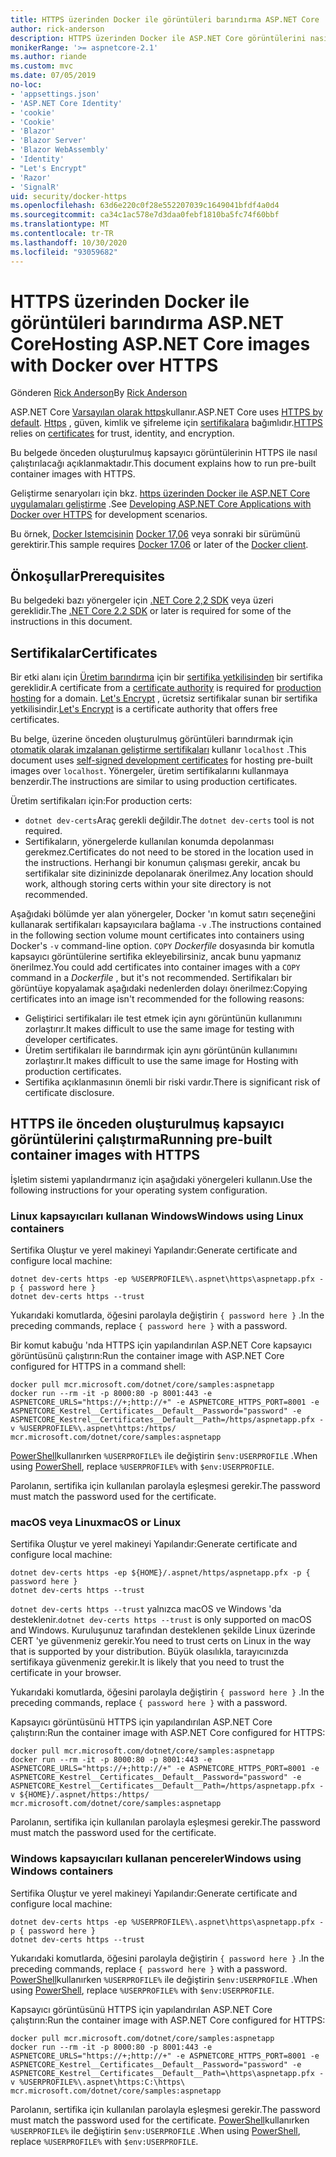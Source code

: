 ```yaml
---
title: HTTPS üzerinden Docker ile görüntüleri barındırma ASP.NET Core
author: rick-anderson
description: HTTPS üzerinden Docker ile ASP.NET Core görüntülerini nasıl barındıralabileceğinizi öğrenin
monikerRange: '>= aspnetcore-2.1'
ms.author: riande
ms.custom: mvc
ms.date: 07/05/2019
no-loc:
- 'appsettings.json'
- 'ASP.NET Core Identity'
- 'cookie'
- 'Cookie'
- 'Blazor'
- 'Blazor Server'
- 'Blazor WebAssembly'
- 'Identity'
- "Let's Encrypt"
- 'Razor'
- 'SignalR'
uid: security/docker-https
ms.openlocfilehash: 63d6e220c0f28e552207039c1649041bfdf4a0d4
ms.sourcegitcommit: ca34c1ac578e7d3daa0febf1810ba5fc74f60bbf
ms.translationtype: MT
ms.contentlocale: tr-TR
ms.lasthandoff: 10/30/2020
ms.locfileid: "93059682"
---
```

# <a name="hosting-aspnet-core-images-with-docker-over-https"></a><span data-ttu-id="43170-103">HTTPS üzerinden Docker ile görüntüleri barındırma ASP.NET Core</span><span class="sxs-lookup"><span data-stu-id="43170-103">Hosting ASP.NET Core images with Docker over HTTPS</span></span>

<span data-ttu-id="43170-104">Gönderen [Rick Anderson](https://twitter.com/RickAndMSFT)</span><span class="sxs-lookup"><span data-stu-id="43170-104">By [Rick Anderson](https://twitter.com/RickAndMSFT)</span></span>

<span data-ttu-id="43170-105">ASP.NET Core [Varsayılan olarak https](./enforcing-ssl.md)kullanır.</span><span class="sxs-lookup"><span data-stu-id="43170-105">ASP.NET Core uses [HTTPS by default](./enforcing-ssl.md).</span></span> <span data-ttu-id="43170-106">[Https](https://en.wikipedia.org/wiki/HTTPS) , güven, kimlik ve şifreleme için [sertifikalara](https://en.wikipedia.org/wiki/Public_key_certificate) bağımlıdır.</span><span class="sxs-lookup"><span data-stu-id="43170-106">[HTTPS](https://en.wikipedia.org/wiki/HTTPS) relies on [certificates](https://en.wikipedia.org/wiki/Public_key_certificate) for trust, identity, and encryption.</span></span>

<span data-ttu-id="43170-107">Bu belgede önceden oluşturulmuş kapsayıcı görüntülerinin HTTPS ile nasıl çalıştırılacağı açıklanmaktadır.</span><span class="sxs-lookup"><span data-stu-id="43170-107">This document explains how to run pre-built container images with HTTPS.</span></span>

<span data-ttu-id="43170-108">Geliştirme senaryoları için bkz. [https üzerinden Docker ile ASP.NET Core uygulamaları geliştirme](https://github.com/dotnet/dotnet-docker/blob/master/samples/run-aspnetcore-https-development.md) .</span><span class="sxs-lookup"><span data-stu-id="43170-108">See [Developing ASP.NET Core Applications with Docker over HTTPS](https://github.com/dotnet/dotnet-docker/blob/master/samples/run-aspnetcore-https-development.md) for development scenarios.</span></span>

<span data-ttu-id="43170-109">Bu örnek, [Docker Istemcisinin](https://www.docker.com/products/docker) [Docker 17,06](https://docs.docker.com/release-notes/docker-ce) veya sonraki bir sürümünü gerektirir.</span><span class="sxs-lookup"><span data-stu-id="43170-109">This sample requires [Docker 17.06](https://docs.docker.com/release-notes/docker-ce) or later of the [Docker client](https://www.docker.com/products/docker).</span></span>

## <a name="prerequisites"></a><span data-ttu-id="43170-110">Önkoşullar</span><span class="sxs-lookup"><span data-stu-id="43170-110">Prerequisites</span></span>

<span data-ttu-id="43170-111">Bu belgedeki bazı yönergeler için [.NET Core 2,2 SDK](https://dotnet.microsoft.com/download) veya üzeri gereklidir.</span><span class="sxs-lookup"><span data-stu-id="43170-111">The [.NET Core 2.2 SDK](https://dotnet.microsoft.com/download) or later is required for some of the instructions in this document.</span></span>

## <a name="certificates"></a><span data-ttu-id="43170-112">Sertifikalar</span><span class="sxs-lookup"><span data-stu-id="43170-112">Certificates</span></span>

<span data-ttu-id="43170-113">Bir etki alanı için [Üretim barındırma](https://blogs.msdn.microsoft.com/webdev/2017/11/29/configuring-https-in-asp-net-core-across-different-platforms/) için bir [sertifika yetkilisinden](https://wikipedia.org/wiki/Certificate_authority) bir sertifika gereklidir.</span><span class="sxs-lookup"><span data-stu-id="43170-113">A certificate from a [certificate authority](https://wikipedia.org/wiki/Certificate_authority) is required for [production hosting](https://blogs.msdn.microsoft.com/webdev/2017/11/29/configuring-https-in-asp-net-core-across-different-platforms/) for a domain.</span></span> <span data-ttu-id="43170-114">[Let's Encrypt](https://letsencrypt.org/) , ücretsiz sertifikalar sunan bir sertifika yetkilisindir.</span><span class="sxs-lookup"><span data-stu-id="43170-114">[Let's Encrypt](https://letsencrypt.org/) is a certificate authority that offers free certificates.</span></span>

<span data-ttu-id="43170-115">Bu belge, üzerine önceden oluşturulmuş görüntüleri barındırmak için [otomatik olarak imzalanan geliştirme sertifikaları](https://en.wikipedia.org/wiki/Self-signed_certificate) kullanır `localhost` .</span><span class="sxs-lookup"><span data-stu-id="43170-115">This document uses [self-signed development certificates](https://en.wikipedia.org/wiki/Self-signed_certificate) for hosting pre-built images over `localhost`.</span></span> <span data-ttu-id="43170-116">Yönergeler, üretim sertifikalarını kullanmaya benzerdir.</span><span class="sxs-lookup"><span data-stu-id="43170-116">The instructions are similar to using production certificates.</span></span>

<span data-ttu-id="43170-117">Üretim sertifikaları için:</span><span class="sxs-lookup"><span data-stu-id="43170-117">For production certs:</span></span>

* <span data-ttu-id="43170-118">`dotnet dev-certs`Araç gerekli değildir.</span><span class="sxs-lookup"><span data-stu-id="43170-118">The `dotnet dev-certs` tool is not required.</span></span>
* <span data-ttu-id="43170-119">Sertifikaların, yönergelerde kullanılan konumda depolanması gerekmez.</span><span class="sxs-lookup"><span data-stu-id="43170-119">Certificates do not need to be stored in the location used in the instructions.</span></span> <span data-ttu-id="43170-120">Herhangi bir konumun çalışması gerekir, ancak bu sertifikalar site dizininizde depolanarak önerilmez.</span><span class="sxs-lookup"><span data-stu-id="43170-120">Any location should work, although storing certs within your site directory is not recommended.</span></span>

<span data-ttu-id="43170-121">Aşağıdaki bölümde yer alan yönergeler, Docker 'ın komut satırı seçeneğini kullanarak sertifikaları kapsayıcılara bağlama `-v` .</span><span class="sxs-lookup"><span data-stu-id="43170-121">The instructions contained in the following section volume mount certificates into containers using Docker's `-v` command-line option.</span></span> <span data-ttu-id="43170-122">`COPY` *Dockerfile* dosyasında bir komutla kapsayıcı görüntülerine sertifika ekleyebilirsiniz, ancak bunu yapmanız önerilmez.</span><span class="sxs-lookup"><span data-stu-id="43170-122">You could add certificates into container images with a `COPY` command in a *Dockerfile* , but it's not recommended.</span></span> <span data-ttu-id="43170-123">Sertifikaları bir görüntüye kopyalamak aşağıdaki nedenlerden dolayı önerilmez:</span><span class="sxs-lookup"><span data-stu-id="43170-123">Copying certificates into an image isn't recommended for the following reasons:</span></span>

* <span data-ttu-id="43170-124">Geliştirici sertifikaları ile test etmek için aynı görüntünün kullanımını zorlaştırır.</span><span class="sxs-lookup"><span data-stu-id="43170-124">It makes difficult to use the same image for testing with developer certificates.</span></span>
* <span data-ttu-id="43170-125">Üretim sertifikaları ile barındırmak için aynı görüntünün kullanımını zorlaştırır.</span><span class="sxs-lookup"><span data-stu-id="43170-125">It makes difficult to use the same image for Hosting with production certificates.</span></span>
* <span data-ttu-id="43170-126">Sertifika açıklanmasının önemli bir riski vardır.</span><span class="sxs-lookup"><span data-stu-id="43170-126">There is significant risk of certificate disclosure.</span></span>

## <a name="running-pre-built-container-images-with-https"></a><span data-ttu-id="43170-127">HTTPS ile önceden oluşturulmuş kapsayıcı görüntülerini çalıştırma</span><span class="sxs-lookup"><span data-stu-id="43170-127">Running pre-built container images with HTTPS</span></span>

<span data-ttu-id="43170-128">İşletim sistemi yapılandırmanız için aşağıdaki yönergeleri kullanın.</span><span class="sxs-lookup"><span data-stu-id="43170-128">Use the following instructions for your operating system configuration.</span></span>

### <a name="windows-using-linux-containers"></a><span data-ttu-id="43170-129">Linux kapsayıcıları kullanan Windows</span><span class="sxs-lookup"><span data-stu-id="43170-129">Windows using Linux containers</span></span>

<span data-ttu-id="43170-130">Sertifika Oluştur ve yerel makineyi Yapılandır:</span><span class="sxs-lookup"><span data-stu-id="43170-130">Generate certificate and configure local machine:</span></span>

```dotnetcli
dotnet dev-certs https -ep %USERPROFILE%\.aspnet\https\aspnetapp.pfx -p { password here }
dotnet dev-certs https --trust
```

<span data-ttu-id="43170-131">Yukarıdaki komutlarda, öğesini parolayla değiştirin `{ password here }` .</span><span class="sxs-lookup"><span data-stu-id="43170-131">In the preceding commands, replace `{ password here }` with a password.</span></span>

<span data-ttu-id="43170-132">Bir komut kabuğu 'nda HTTPS için yapılandırılan ASP.NET Core kapsayıcı görüntüsünü çalıştırın:</span><span class="sxs-lookup"><span data-stu-id="43170-132">Run the container image with ASP.NET Core configured for HTTPS in a command shell:</span></span>

```console
docker pull mcr.microsoft.com/dotnet/core/samples:aspnetapp
docker run --rm -it -p 8000:80 -p 8001:443 -e ASPNETCORE_URLS="https://+;http://+" -e ASPNETCORE_HTTPS_PORT=8001 -e ASPNETCORE_Kestrel__Certificates__Default__Password="password" -e ASPNETCORE_Kestrel__Certificates__Default__Path=/https/aspnetapp.pfx -v %USERPROFILE%\.aspnet\https:/https/ mcr.microsoft.com/dotnet/core/samples:aspnetapp
```

<span data-ttu-id="43170-133">[PowerShell](/powershell/scripting/overview)kullanırken `%USERPROFILE%` ile değiştirin `$env:USERPROFILE` .</span><span class="sxs-lookup"><span data-stu-id="43170-133">When using [PowerShell](/powershell/scripting/overview), replace `%USERPROFILE%` with `$env:USERPROFILE`.</span></span>

<span data-ttu-id="43170-134">Parolanın, sertifika için kullanılan parolayla eşleşmesi gerekir.</span><span class="sxs-lookup"><span data-stu-id="43170-134">The password must match the password used for the certificate.</span></span>

### <a name="macos-or-linux"></a><span data-ttu-id="43170-135">macOS veya Linux</span><span class="sxs-lookup"><span data-stu-id="43170-135">macOS or Linux</span></span>

<span data-ttu-id="43170-136">Sertifika Oluştur ve yerel makineyi Yapılandır:</span><span class="sxs-lookup"><span data-stu-id="43170-136">Generate certificate and configure local machine:</span></span>

```dotnetcli
dotnet dev-certs https -ep ${HOME}/.aspnet/https/aspnetapp.pfx -p { password here }
dotnet dev-certs https --trust
```

<span data-ttu-id="43170-137">`dotnet dev-certs https --trust` yalnızca macOS ve Windows 'da desteklenir.</span><span class="sxs-lookup"><span data-stu-id="43170-137">`dotnet dev-certs https --trust` is only supported on macOS and Windows.</span></span> <span data-ttu-id="43170-138">Kuruluşunuz tarafından desteklenen şekilde Linux üzerinde CERT 'ye güvenmeniz gerekir.</span><span class="sxs-lookup"><span data-stu-id="43170-138">You need to trust certs on Linux in the way that is supported by your distribution.</span></span> <span data-ttu-id="43170-139">Büyük olasılıkla, tarayıcınızda sertifikaya güvenmeniz gerekir.</span><span class="sxs-lookup"><span data-stu-id="43170-139">It is likely that you need to trust the certificate in your browser.</span></span>

<span data-ttu-id="43170-140">Yukarıdaki komutlarda, öğesini parolayla değiştirin `{ password here }` .</span><span class="sxs-lookup"><span data-stu-id="43170-140">In the preceding commands, replace `{ password here }` with a password.</span></span>

<span data-ttu-id="43170-141">Kapsayıcı görüntüsünü HTTPS için yapılandırılan ASP.NET Core çalıştırın:</span><span class="sxs-lookup"><span data-stu-id="43170-141">Run the container image with ASP.NET Core configured for HTTPS:</span></span>

```console
docker pull mcr.microsoft.com/dotnet/core/samples:aspnetapp
docker run --rm -it -p 8000:80 -p 8001:443 -e ASPNETCORE_URLS="https://+;http://+" -e ASPNETCORE_HTTPS_PORT=8001 -e ASPNETCORE_Kestrel__Certificates__Default__Password="password" -e ASPNETCORE_Kestrel__Certificates__Default__Path=/https/aspnetapp.pfx -v ${HOME}/.aspnet/https:/https/ mcr.microsoft.com/dotnet/core/samples:aspnetapp
```

<span data-ttu-id="43170-142">Parolanın, sertifika için kullanılan parolayla eşleşmesi gerekir.</span><span class="sxs-lookup"><span data-stu-id="43170-142">The password must match the password used for the certificate.</span></span>

### <a name="windows-using-windows-containers"></a><span data-ttu-id="43170-143">Windows kapsayıcıları kullanan pencereler</span><span class="sxs-lookup"><span data-stu-id="43170-143">Windows using Windows containers</span></span>

<span data-ttu-id="43170-144">Sertifika Oluştur ve yerel makineyi Yapılandır:</span><span class="sxs-lookup"><span data-stu-id="43170-144">Generate certificate and configure local machine:</span></span>

```dotnetcli
dotnet dev-certs https -ep %USERPROFILE%\.aspnet\https\aspnetapp.pfx -p { password here }
dotnet dev-certs https --trust
```

<span data-ttu-id="43170-145">Yukarıdaki komutlarda, öğesini parolayla değiştirin `{ password here }` .</span><span class="sxs-lookup"><span data-stu-id="43170-145">In the preceding commands, replace `{ password here }` with a password.</span></span> <span data-ttu-id="43170-146">[PowerShell](/powershell/scripting/overview)kullanırken `%USERPROFILE%` ile değiştirin `$env:USERPROFILE` .</span><span class="sxs-lookup"><span data-stu-id="43170-146">When using [PowerShell](/powershell/scripting/overview), replace `%USERPROFILE%` with `$env:USERPROFILE`.</span></span>

<span data-ttu-id="43170-147">Kapsayıcı görüntüsünü HTTPS için yapılandırılan ASP.NET Core çalıştırın:</span><span class="sxs-lookup"><span data-stu-id="43170-147">Run the container image with ASP.NET Core configured for HTTPS:</span></span>

```console
docker pull mcr.microsoft.com/dotnet/core/samples:aspnetapp
docker run --rm -it -p 8000:80 -p 8001:443 -e ASPNETCORE_URLS="https://+;http://+" -e ASPNETCORE_HTTPS_PORT=8001 -e ASPNETCORE_Kestrel__Certificates__Default__Password="password" -e ASPNETCORE_Kestrel__Certificates__Default__Path=\https\aspnetapp.pfx -v %USERPROFILE%\.aspnet\https:C:\https\ mcr.microsoft.com/dotnet/core/samples:aspnetapp
```

<span data-ttu-id="43170-148">Parolanın, sertifika için kullanılan parolayla eşleşmesi gerekir.</span><span class="sxs-lookup"><span data-stu-id="43170-148">The password must match the password used for the certificate.</span></span> <span data-ttu-id="43170-149">[PowerShell](/powershell/scripting/overview)kullanırken `%USERPROFILE%` ile değiştirin `$env:USERPROFILE` .</span><span class="sxs-lookup"><span data-stu-id="43170-149">When using [PowerShell](/powershell/scripting/overview), replace `%USERPROFILE%` with `$env:USERPROFILE`.</span></span>